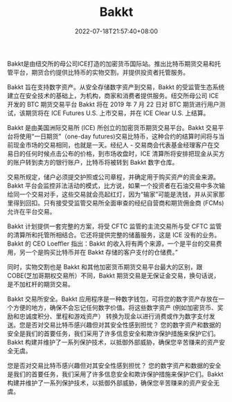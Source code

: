 ﻿---
weight: 
title: "Bakkt"
description: "Bakkt是由纽交所的母公司ICE打造的加密货币国际站。推出比特币期货交易和托管平台，期货合约提供比特币的实物交割，并提供投资者托管服务。"
date: 2022-07-18T21:57:40+08:00
lastmod: 2022-07-18T16:45:40+08:00
draft: false
authors: ["qianxun"]
featuredImage: "bakkt.webp"
link: "https://www.26vc.com/6668.html"
tags: ["交易所","Bakkt"]
categories: ["navigation"]
navigation: ["交易所"]
lightgallery: true
toc: true
pinned: false
recommend: false
recommend1: false
---
Bakkt是由纽交所的母公司ICE打造的加密货币国际站。推出比特币期货交易和托管平台，期货合约提供比特币的实物交割，并提供投资者托管服务。

Bakkt 旨在支持数字资产。从安全存储数字资产到交易，Bakkt 的受监管生态系统建立在安全技术的基础上，为机构，商家和消费者提供服务。纽交所母公司 ICE 开发的 BTC 期货交易平台 Bakkt 将在 2019 年 7 月 22 日对 BTC 期货进行用户测试，该期货将在 ICE Futures U.S. 上市交易，并在 ICE Clear U.S. 上结算。

Bakkt 是由美国洲际交易所 (ICE) 所创立的加密货币期货交易平台。Bakkt 交易平台将使用“一日期货”（one-day futures)交易比特币，这种合约的结算时间将与当前现金市场的交易相同，也就是一天。经纪人 - 交易商会代表基金经理客户在交易日的任何时候点击公布的价格，到市场收盘时，ICE 清算所将安排把现金从买方的账户转到卖方的银行账户，比特币将被转到 Bakkt 数字仓库。

交易所规定，储户必须提交护照或公司章程，并确定用于购买资产的资金来源。Bakkt 平台会监控非法活动的模式，比方说，如果一个投资者在石油交易中多次输给同一个交易对手，这些交易就会亮起红灯，因为“输家”可能是洗钱，并从买家那里得到回扣。只有接受受监管交易所全面审查的经纪自营商和期货佣金商 (FCMs) 允许在平台交易。

Bakkt 计划提供一套完整的方案，将受 CFTC 监管的主流交易所与受 CFTC 监管的清算所和托管所相结合。它还将提供完整的储蓄服务，这是 ICE 没有的业务。Bakkt 的 CEO Loeffler 指出：Bakkt 的收入将有两个来源，一个是平台的交易费用，另一个是购买比特币并在 Bakkt 存储的客户支付的仓储费。”

同时，实物交割也是 Bakkt 和其他加密货币期货交易平台最大的区别，跟 COBE(芝加哥期权交易所）不同，Bakkt 期货交易是无保证金交易，换句话说，是不加杠杆的期货交易。

Bakkt 交易所安全。Bakkt 应用程序是一种数字钱包，可将您的数字资产存放在一个方便的地方，确保不会忘记任何数字价值。将这些数字资产 (例如加密货币、奖励和忠诚度积分、里程和游戏资产） 转换为现金以进行消费或作为数字支付发送。您是否对交易比特币感兴趣但对其安全性感到担忧？ 您的数字资产和数据的安全是我们的首要任务，我们采用了许多信息安全和欺诈保护措施来保护它们。Bakkt 构建并维护了一系列保护技术，以抵御外部威胁，确保您辛苦赚来的资产安全无虞。

您是否对交易比特币感兴趣但对其安全性感到担忧？ 您的数字资产和数据的安全是我们的首要任务，我们采用了许多信息安全和欺诈保护措施来保护它们。Bakkt 构建并维护了一系列保护技术，以抵御外部威胁，确保您辛苦赚来的资产安全无虞。